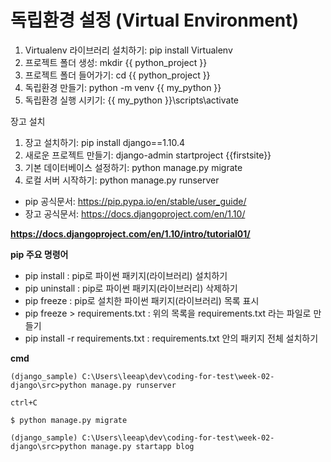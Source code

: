 # 독립환경 설정 (Virtual Environment)

1. Virtualenv 라이브러리 설치하기: pip install Virtualenv
2. 프로젝트 폴더 생성: mkdir {{ python_project }}
3. 프로젝트 폴더 들어가기: cd {{ python_project }}
4. 독립환경 만들기: python -m venv {{ my_python }}
5. 독립환경 실행 시키기: {{ my_python }}\scripts\activate

장고 설치

1. 장고 설치하기: pip install django==1.10.4
2. 새로운 프로젝트 만들기: django-admin startproject {{firstsite}}
3. 기본 데이터베이스 설정하기: python manage.py migrate
4. 로컬 서버 시작하기: python manage.py runserver





- pip 공식문서: <https://pip.pypa.io/en/stable/user_guide/>
- 장고 공식문서: <https://docs.djangoproject.com/en/1.10/>

**https://docs.djangoproject.com/en/1.10/intro/tutorial01/**

**pip 주요 명령어**

- pip install : pip로 파이썬 패키지(라이브러리) 설치하기
- pip uninstall : pip로 파이썬 패키지(라이브러리) 삭제하기
- pip freeze : pip로 설치한 파이썬 패키지(라이브러리) 목록 표시
- pip freeze > requirements.txt : 위의 목록을 requirements.txt 라는 파일로 만들기
- pip install -r requirements.txt : requirements.txt 안의 패키지 전체 설치하기



**cmd**

```
(django_sample) C:\Users\leeap\dev\coding-for-test\week-02-django\src>python manage.py runserver

ctrl+C

$ python manage.py migrate

(django_sample) C:\Users\leeap\dev\coding-for-test\week-02-django\src>python manage.py startapp blog



```

